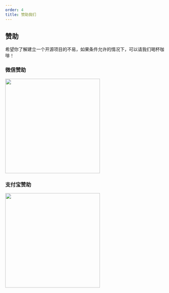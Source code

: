 ```yaml
---
order: 4
title: 赞助我们
---
```


## 赞助

希望你了解建立一个开源项目的不易，如果条件允许的情况下，可以请我们喝杯咖啡！

### 微信赞助

<img width="300" src="https://xinadmin.oss-cn-beijing.aliyuncs.com/file/wxPay.jpg"/>

### 支付宝赞助

<img width="300" src="https://xinadmin.oss-cn-beijing.aliyuncs.com/file/aliPay.jpg"/>
